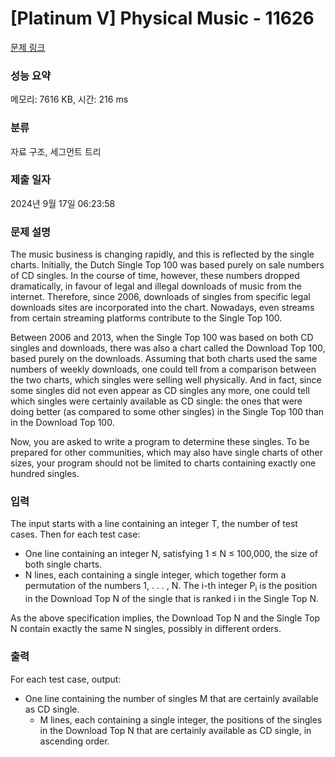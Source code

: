 # [Platinum V] Physical Music - 11626 

[문제 링크](https://www.acmicpc.net/problem/11626) 

### 성능 요약

메모리: 7616 KB, 시간: 216 ms

### 분류

자료 구조, 세그먼트 트리

### 제출 일자

2024년 9월 17일 06:23:58

### 문제 설명

<p>The music business is changing rapidly, and this is reflected by the single charts. Initially, the Dutch Single Top 100 was based purely on sale numbers of CD singles. In the course of time, however, these numbers dropped dramatically, in favour of legal and illegal downloads of music from the internet. Therefore, since 2006, downloads of singles from specific legal downloads sites are incorporated into the chart. Nowadays, even streams from certain streaming platforms contribute to the Single Top 100.</p>

<p>Between 2006 and 2013, when the Single Top 100 was based on both CD singles and downloads, there was also a chart called the Download Top 100, based purely on the downloads. Assuming that both charts used the same numbers of weekly downloads, one could tell from a comparison between the two charts, which singles were selling well physically. And in fact, since some singles did not even appear as CD singles any more, one could tell which singles were certainly available as CD single: the ones that were doing better (as compared to some other singles) in the Single Top 100 than in the Download Top 100.</p>

<p>Now, you are asked to write a program to determine these singles. To be prepared for other communities, which may also have single charts of other sizes, your program should not be limited to charts containing exactly one hundred singles.</p>

### 입력 

 <p>The input starts with a line containing an integer T, the number of test cases. Then for each test case:</p>

<ul>
	<li>One line containing an integer N, satisfying 1 ≤ N ≤ 100,000, the size of both single charts.</li>
	<li>N lines, each containing a single integer, which together form a permutation of the numbers 1, . . . , N. The i-th integer P<sub>i</sub> is the position in the Download Top N of the single that is ranked i in the Single Top N.</li>
</ul>

<p>As the above specification implies, the Download Top N and the Single Top N contain exactly the same N singles, possibly in different orders.</p>

### 출력 

 <p>For each test case, output:</p>

<ul>
	<li>One line containing the number of singles M that are certainly available as CD single.
	<ul>
		<li>M lines, each containing a single integer, the positions of the singles in the Download Top N that are certainly available as CD single, in ascending order.</li>
	</ul>
	</li>
</ul>

